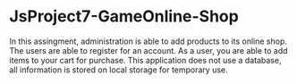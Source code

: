 # JsProject7-GameOnline-Shop

In this assingment, administration is able to add products to its online shop. The users are able to register for an account. As a user, you are able to add items to  your cart for purchase.
This application does not use a database, all information is stored on local storage for temporary use. 
